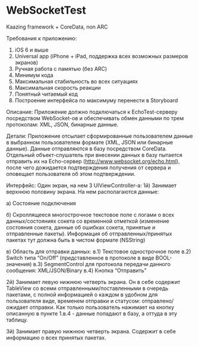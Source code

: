 WebSocketTest
=============

Kaazing framework + CoreData, non ARC


Требования к приложению:
1) iOS 6 и выше
2) Universal app (iPhone + iPad, поддержка всех возможных размеров экранов)
3) Ручная работа с памятью (без ARC)
4) Минимум кода
5) Максимальная стабильность во всех ситуациях
6) Максимальная скорость реакции
7) Понятный читаемый код
8) Построение интерфейса по максимуму перенести в Storyboard

Описание:
Приложение должно подключаться к EchoTest-серверу посредством WebSocket-ов и 
обеспечивать обмен данными по трем протоколам: XML, JSON, бинарные данные.

Детали:
Приложение отсылает сформированные пользователем данные в выбранном пользователем формате
(XML, JSON или бинарные данные). Данные отправляются в базу посредством CoreData. 
Отдельный объект-слушатель при внесении данных в базу пытается отправить их на 
Echo-сервер (http://www.websocket.org/echo.html), после чего дожидается подтверждения получения от
сервера и оповещает пользователя об этом подтверждении.

Интерфейс:
Один экран, на нем 3 UIViewController-а:
1й) Занимает верхнюю половину экрана. На нем располагаются данные:

а) Состояние подключения

б) Скроллящееся многострочное текстовое поле с логами о всех данных/состояниях сокета со 
временной отметкой (изменение состояния сокета, данные об ошибках сокета, принятые и отправленные пакеты).
Информация об отправленных/принятых пакетах тут должна быть в чистом формате (NSString)

в) Область для отправки данных:
в.1) Текстовое однострочное поле
в.2) Switch типа “On/Off” (представленное в протоколе в виде BOOL-значения)
в.3) SegmentControl для протокола передачи данного сообщения: XML/JSON/Binary
в.4) Кнопка “Отправить"

2й) Занимает левую нижнюю четверть экрана. Он в себе содержит TableView со всеми 
отправленными/поставленными в очередь пакетами, с полной информацией о каждом в удобном 
для пользователя виде, временем отправки и статусом: отправлено/ожидает отправки.
Как только пользователь нажимает на кнопку описанную в пункте 1.в.4 - данные попадают в базу, 
а оттуда в эту таблицу.

3й) Занимает правую нижнюю четверть экрана. Содержит в себе информацию о всех принятых пакетах.
